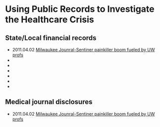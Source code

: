 Using Public Records to Investigate the Healthcare Crisis
====================

State/Local financial records
----------
* 2011.04.02 [Milwaukee Jounral-Sentiner painkiller boom fueled by UW profs](http://www.jsonline.com/watchdog/watchdogreports/119130114.html)
* 
* 
* 
* 
* 
* 


Medical journal disclosures
----------
* 2011.04.02 [Milwaukee Jounral-Sentiner painkiller boom fueled by UW profs](http://www.jsonline.com/watchdog/watchdogreports/119130114.html)
